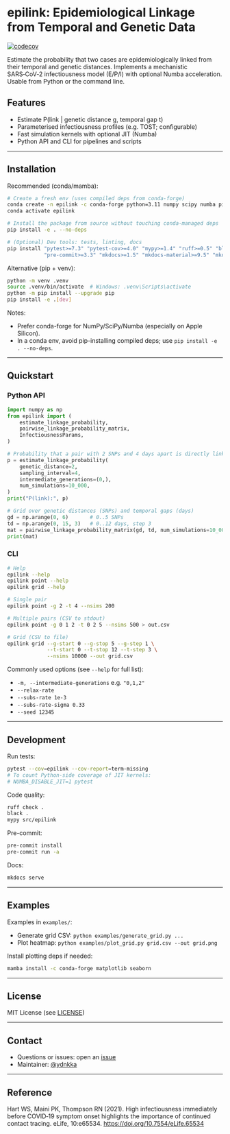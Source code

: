 # epilink: Epidemiological Linkage from Temporal and Genetic Data

[![codecov](https://codecov.io/gh/ydnkka/epilink/branch/master/graph/badge.svg)](https://codecov.io/gh/ydnkka/epilink)

Estimate the probability that two cases are epidemiologically linked from their temporal and genetic distances. Implements a mechanistic SARS‑CoV‑2 infectiousness model (E/P/I) with optional Numba acceleration. Usable from Python or the command line.

## Features

- Estimate P(link | genetic distance g, temporal gap t)
- Parameterised infectiousness profiles (e.g. TOST; configurable)
- Fast simulation kernels with optional JIT (Numba)
- Python API and CLI for pipelines and scripts

---

## Installation

Recommended (conda/mamba):

```bash
# Create a fresh env (uses compiled deps from conda-forge)
conda create -n epilink -c conda-forge python=3.11 numpy scipy numba pip
conda activate epilink

# Install the package from source without touching conda-managed deps
pip install -e . --no-deps

# (Optional) Dev tools: tests, linting, docs
pip install "pytest>=7.3" "pytest-cov>=4.0" "mypy>=1.4" "ruff>=0.5" "black>=24.1" \
            "pre-commit>=3.3" "mkdocs>=1.5" "mkdocs-material>=9.5" "mkdocstrings[python]>=0.24"
```

Alternative (pip + venv):

```bash
python -m venv .venv
source .venv/bin/activate  # Windows: .venv\Scripts\activate
python -m pip install --upgrade pip
pip install -e .[dev]
```

Notes:
- Prefer conda-forge for NumPy/SciPy/Numba (especially on Apple Silicon).
- In a conda env, avoid pip-installing compiled deps; use `pip install -e . --no-deps`.

---

## Quickstart

### Python API

```python
import numpy as np
from epilink import (
    estimate_linkage_probability,
    pairwise_linkage_probability_matrix,
    InfectiousnessParams,
)

# Probability that a pair with 2 SNPs and 4 days apart is directly linked (m=0)
p = estimate_linkage_probability(
    genetic_distance=2,
    sampling_interval=4,
    intermediate_generations=(0,),
    num_simulations=10_000,
)
print("P(link):", p)

# Grid over genetic distances (SNPs) and temporal gaps (days)
gd = np.arange(0, 6)       # 0..5 SNPs
td = np.arange(0, 15, 3)   # 0..12 days, step 3
mat = pairwise_linkage_probability_matrix(gd, td, num_simulations=10_000)
print(mat)
```

### CLI

```bash
# Help
epilink --help
epilink point --help
epilink grid --help

# Single pair
epilink point -g 2 -t 4 --nsims 200

# Multiple pairs (CSV to stdout)
epilink point -g 0 1 2 -t 0 2 5 --nsims 500 > out.csv

# Grid (CSV to file)
epilink grid --g-start 0 --g-stop 5 --g-step 1 \
             --t-start 0 --t-stop 12 --t-step 3 \
             --nsims 10000 --out grid.csv
```

Commonly used options (see `--help` for full list):
- `-m, --intermediate-generations` e.g. `"0,1,2"`
- `--relax-rate`
- `--subs-rate 1e-3`
- `--subs-rate-sigma 0.33`
- `--seed 12345`

---

## Development

Run tests:

```bash
pytest --cov=epilink --cov-report=term-missing
# To count Python-side coverage of JIT kernels:
# NUMBA_DISABLE_JIT=1 pytest
```

Code quality:

```bash
ruff check .
black .
mypy src/epilink
```

Pre-commit:

```bash
pre-commit install
pre-commit run -a
```

Docs:

```bash
mkdocs serve
```

---

## Examples

Examples in `examples/`:
- Generate grid CSV: `python examples/generate_grid.py ...`
- Plot heatmap: `python examples/plot_grid.py grid.csv --out grid.png`

Install plotting deps if needed:

```bash
mamba install -c conda-forge matplotlib seaborn
```

---

## License

MIT License (see [LICENSE](LICENSE))

---

## Contact

- Questions or issues: open an [issue](https://github.com/ydnkka/epilink/issues)
- Maintainer: [@ydnkka](https://github.com/ydnkka)

---

## Reference

Hart WS, Maini PK, Thompson RN (2021). High infectiousness immediately before COVID‑19 symptom onset highlights the importance of continued contact tracing. eLife, 10:e65534. https://doi.org/10.7554/eLife.65534

